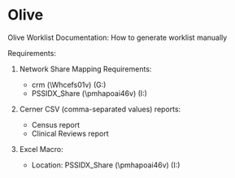 # Olive

Olive Worklist Documentation: How to generate worklist manually

Requirements:

1. Network Share Mapping Requirements:

   - crm (\\Whcefs01v) (G:)
   - PSSIDX_Share (\\pmhapoai46v) (I:)

2. Cerner CSV (comma-separated values) reports:

   - Census report
   - Clinical Reviews report

3. Excel Macro:

   - Location: PSSIDX_Share (\\pmhapoai46v) (I:)

